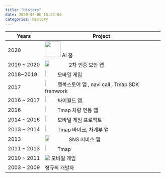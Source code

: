 ```yaml
---
title: "History"
date: 2020-05-06 15:24:00
categories: History
---
```


| Years | Project |
| - | - |
| 2020 | <img src="https://user-images.githubusercontent.com/64881706/82163721-cd73b100-98e7-11ea-9295-35e93432b37d.jpg" width = "50" height = "50"> AI 홈  |
| 2019 ~ 2020 | <img src="https://user-images.githubusercontent.com/64881706/82164542-1b8ab380-98ec-11ea-90e7-d90b2b976971.png" width = "20%" height = "20%" >  2차 인증 보안 앱|
| 2018~2019 | <img src="https://user-images.githubusercontent.com/64881706/82165206-1f6c0500-98ef-11ea-9c79-c53647884ac4.png" width="10%" height="5%"> 모바일 게임 |
| 2017 | <img src="https://user-images.githubusercontent.com/64881706/82165392-cc468200-98ef-11ea-850e-077871e1fcea.png" width="10%" height="10%"> 행복스토어 앱 , navi call , Tmap SDK framwork |
|2016 ~ 2017| <img src ="https://user-images.githubusercontent.com/64881706/82166247-d61db480-98f2-11ea-873e-e49bf59af16c.jpg" width="10%" height="10%"> 싸이월드 앱 |
|2016| <img src="https://user-images.githubusercontent.com/64881706/82165392-cc468200-98ef-11ea-850e-077871e1fcea.png" width="10%" height="10%"> Tmap 차량 연동 앱 |
| 2014 ~ 2016 |  <img src="https://user-images.githubusercontent.com/64881706/82165206-1f6c0500-98ef-11ea-9c79-c53647884ac4.png" width="10%" height="5%"> 모바일 게임 프로젝트 |
| 2013 ~ 2014 | <img src="https://user-images.githubusercontent.com/64881706/82165392-cc468200-98ef-11ea-850e-077871e1fcea.png" width="10%" height="10%"> Tmap 바이크, 차계부 앱 |
| 2013 | <img src = "https://user-images.githubusercontent.com/64881706/82166429-5a703780-98f3-11ea-80cb-5add6d6d681d.png" width = "20%" height="20%"> SNS 서비스 앱 |
| 2011 ~ 2013 | <img src="https://user-images.githubusercontent.com/64881706/82165392-cc468200-98ef-11ea-850e-077871e1fcea.png" width="10%" height="10%"> Tmap |
| 2010 ~ 2011 | <img src ="https://user-images.githubusercontent.com/64881706/82166799-9061eb80-98f4-11ea-8912-20c72d270238.png" > 모바일 게임 |
| 2003 ~ 2009 | 정규직 개발자 |


